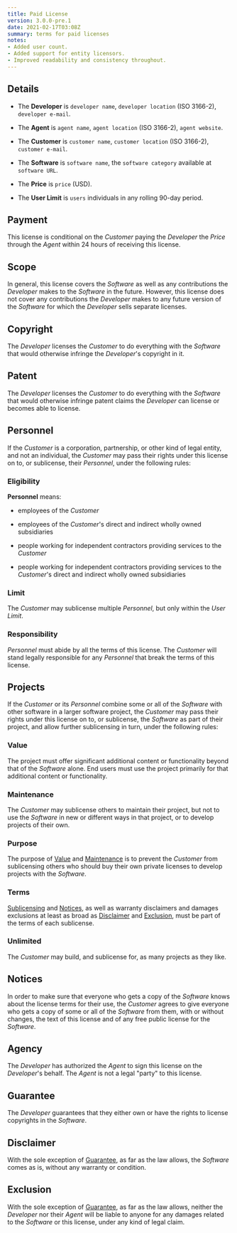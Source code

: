 ```yaml
---
title: Paid License
version: 3.0.0-pre.1
date: 2021-02-17T03:08Z
summary: terms for paid licenses
notes:
- Added user count.
- Added support for entity licensors.
- Improved readability and consistency throughout.
---
```


## Details

- The **Developer** is `developer name`, `developer location` (ISO 3166-2), `developer e-mail`.

- The **Agent** is `agent name`, `agent location` (ISO 3166-2), `agent website`.

- The **Customer** is `customer name`, `customer location` (ISO 3166-2), `customer e-mail`.

- The **Software** is `software name`, the `software category` available at `software URL`.

- The **Price** is `price` (USD).

- The **User Limit** is `users` individuals in any rolling 90-day period.

## Payment

This license is conditional on the _Customer_ paying the _Developer_ the _Price_ through the _Agent_ within 24 hours of receiving this license.

## Scope

In general, this license covers the _Software_ as well as any contributions the _Developer_ makes to the _Software_ in the future.  However, this license does not cover any contributions the _Developer_ makes to any future version of the _Software_ for which the _Developer_ sells separate licenses.

## Copyright

The _Developer_ licenses the _Customer_ to do everything with the _Software_ that would otherwise infringe the _Developer_'s copyright in it.

## Patent

The _Developer_ licenses the _Customer_ to do everything with the _Software_ that would otherwise infringe patent claims the _Developer_ can license or becomes able to license.

## Personnel

If the _Customer_ is a corporation, partnership, or other kind of legal entity, and not an individual, the _Customer_ may pass their rights under this license on to, or sublicense, their _Personnel_, under the following rules:

### Eligibility

**Personnel** means:

- employees of the _Customer_

- employees of the _Customer_'s direct and indirect wholly owned subsidiaries

- people working for independent contractors providing services to the _Customer_

- people working for independent contractors providing services to the _Customer_'s direct and indirect wholly owned subsidiaries

### Limit

The _Customer_ may sublicense multiple _Personnel_, but only within the _User Limit_.

### Responsibility

_Personnel_ must abide by all the terms of this license.  The _Customer_ will stand legally responsible for any _Personnel_ that break the terms of this license.

## Projects

If the _Customer_ or its _Personnel_ combine some or all of the _Software_ with other software in a larger software project, the _Customer_ may pass their rights under this license on to, or sublicense, the _Software_ as part of their project, and allow further sublicensing in turn, under the following rules:

### Value

The project must offer significant additional content or functionality beyond that of the _Software_ alone.  End users must use the project primarily for that additional content or functionality.

### Maintenance

The _Customer_ may sublicense others to maintain their project, but not to use the _Software_ in new or different ways in that project, or to develop projects of their own.

### Purpose

The purpose of [Value](#value) and [Maintenance](#maintenance) is to prevent the _Customer_ from sublicensing others who should buy their own private licenses to develop projects with the _Software_.

### Terms

[Sublicensing](#sublicensing) and [Notices](#notices), as well as warranty disclaimers and damages exclusions at least as broad as [Disclaimer](#disclaimer) and [Exclusion](#exclusion), must be part of the terms of each sublicense.

### Unlimited

The _Customer_ may build, and sublicense for, as many projects as they like.

## Notices

In order to make sure that everyone who gets a copy of the _Software_ knows about the license terms for their use, the _Customer_ agrees to give everyone who gets a copy of some or all of the _Software_ from them, with or without changes, the text of this license and of any free public license for the _Software_.

## Agency

The _Developer_ has authorized the _Agent_ to sign this license on the _Developer_'s behalf.  The _Agent_ is not a legal "party" to this license.

## Guarantee

The _Developer_ guarantees that they either own or have the rights to license copyrights in the _Software_.

## Disclaimer

<span class="conspicuous" markdown="1">With the sole exception of [Guarantee](#guarantee), as far as the law allows, the _Software_ comes as is, without any warranty or condition.</span>

## Exclusion

<span class="conspicuous" markdown="1">With the sole exception of [Guarantee](#guarantee), as far as the law allows, neither the _Developer_ nor their _Agent_ will be liable to anyone for any damages related to the _Software_ or this license, under any kind of legal claim.</span>
